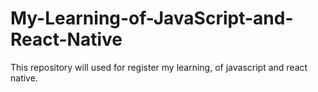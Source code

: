 # My-Learning-of-JavaScript-and-React-Native
This repository will used for register my learning, of
javascript and react native.
